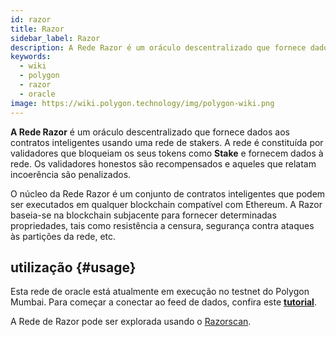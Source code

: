 ```yaml
---
id: razor
title: Razor
sidebar_label: Razor
description: A Rede Razor é um oráculo descentralizado que fornece dados aos contratos inteligentes usando uma rede de stakers
keywords:
  - wiki
  - polygon
  - razor
  - oracle
image: https://wiki.polygon.technology/img/polygon-wiki.png
---
```


**A Rede Razor** é um oráculo descentralizado que fornece dados aos contratos inteligentes usando uma rede de stakers. A rede é constituída por validadores que bloqueiam os seus tokens como **Stake** e fornecem dados à rede. Os validadores honestos são recompensados e aqueles que relatam incoerência são penalizados.

O núcleo da Rede Razor é um conjunto de contratos inteligentes que podem ser executados em qualquer blockchain compatível com Ethereum. A Razor baseia-se na blockchain subjacente para fornecer determinadas propriedades, tais como resistência a censura, segurança contra ataques às partições da rede, etc.

## utilização {#usage}

Esta rede de oracle está atualmente em execução no testnet do Polygon Mumbai. Para começar a conectar ao feed de dados, confira este **[tutorial](https://docs.razor.network/)**.

A Rede de Razor pode ser explorada usando o [Razorscan](https://razorscan.io/).

